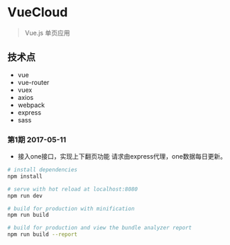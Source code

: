 # VueCloud

> Vue.js 单页应用

## 技术点
- vue
- vue-router
- vuex
- axios
- webpack
- express
- sass

### 第1期 2017-05-11
- 接入one接口，实现上下翻页功能
请求由express代理，one数据每日更新。

``` bash
# install dependencies
npm install

# serve with hot reload at localhost:8080
npm run dev

# build for production with minification
npm run build

# build for production and view the bundle analyzer report
npm run build --report
```
